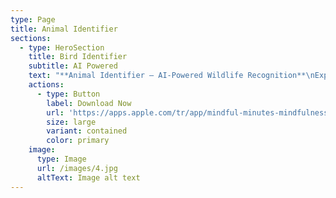 ```yaml
---
type: Page
title: Animal Identifier
sections:
  - type: HeroSection
    title: Bird Identifier
    subtitle: AI Powered
    text: "**Animal Identifier – AI-Powered Wildlife Recognition**\nExplore the wonders of wildlife with AI. Simply capture a photo or record an animal’s sound, and let advanced AI instantly identify the species. Whether you're a nature enthusiast or a wildlife researcher, Animal Identifier makes species identification effortless and fun.\n\n### **Key Features:**\n\n\U0001F50D\_**AI-Powered Animal Recognition**\_– Snap a photo, and our AI will instantly identify the animal species.\n\U0001F399️\_**Animal Sound Identification**\_– Record an animal’s call to recognize species using AI sound analysis.\n\U0001F4D6\_**Detailed Animal Insights**\_– Learn about each species’ habitat, behavior, and unique traits.\n\U0001F4CC\_**Personal Wildlife Log**\_– Track and save your animal sightings in your personal journal.\n\U0001F4F6\_**Offline Mode**\_– Identify animals even without an internet connection.\n\U0001F6AB\_**Ad-Free Experience**\_– Enjoy a distraction-free wildlife exploration with our premium plan.\n\nIdentify, learn, and explore with AI.\n**Download Animal Identifier today and unlock a smarter way to connect with nature.**\n"
    actions:
      - type: Button
        label: Download Now
        url: 'https://apps.apple.com/tr/app/mindful-minutes-mindfulness/id6737522844'
        size: large
        variant: contained
        color: primary
    image:
      type: Image
      url: /images/4.jpg
      altText: Image alt text
---
```

